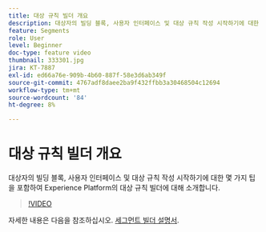 ```yaml
---
title: 대상 규칙 빌더 개요
description: 대상자의 빌딩 블록, 사용자 인터페이스 및 대상 규칙 작성 시작하기에 대한 몇 가지 팁을 포함하여 Experience Platform의 대상 규칙 빌더에 대해 소개합니다.
feature: Segments
role: User
level: Beginner
doc-type: feature video
thumbnail: 333301.jpg
jira: KT-7887
exl-id: ed66a76e-909b-4b60-887f-58e3d6ab349f
source-git-commit: 4767adf8daee2ba9f432ffbb3a30468504c12694
workflow-type: tm+mt
source-wordcount: '84'
ht-degree: 8%

---
```


# 대상 규칙 빌더 개요

대상자의 빌딩 블록, 사용자 인터페이스 및 대상 규칙 작성 시작하기에 대한 몇 가지 팁을 포함하여 Experience Platform의 대상 규칙 빌더에 대해 소개합니다.

>[!VIDEO](https://video.tv.adobe.com/v/333301/?quality=12&learn=on)

자세한 내용은 다음을 참조하십시오. [세그먼트 빌더 설명서](https://experienceleague.adobe.com/docs/experience-platform/segmentation/ui/segment-builder.html).
